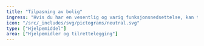 ```yaml
---
title: "Tilpasning av bolig"
ingress: "Hvis du har en vesentlig og varig funksjonsnedsettelse, kan tilpasning og hjelpemidler gjøre deg mer selvhjulpen og i stand til å bli boende hjemme."
icon: "/src/_includes/svg/pictograms/neutral.svg"
type: ["Hjelpemiddel"]
area: ["Hjelpemidler og tilrettelegging"]
---
```

